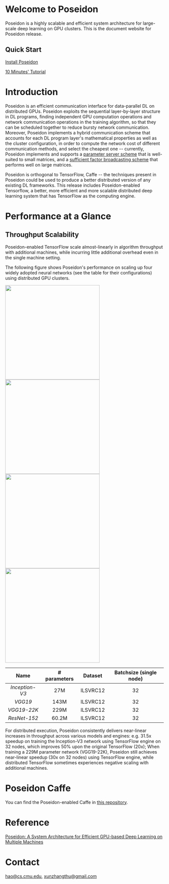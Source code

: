 # Welcome to Poseidon

Poseidon is a highly scalable and efficient system architecture for large-scale deep learning on GPU clusters. This is the document website for Poseidon release.

## Quick Start

[Install Poseidon](http://poseidon-release.readthedocs.io/en/latest/User_Installation/)

[10 Minutes' Tutorial](http://poseidon-release.readthedocs.io/en/latest/Quick_Tutorial/)

# Introduction

Poseidon is an efficient communication interface for data-parallel DL on distributed GPUs. Poseidon exploits the sequential layer-by-layer structure in DL programs, finding independent GPU computation operations and network communication operations in the training algorithm, so that they can be scheduled together to reduce bursty network communication. Moreover, Poseidon implements a hybrid communication scheme that accounts for each DL program layer's mathematical properties as well as the cluster configuration, in order to compute the network cost of different communication methods, and select the cheapest one -- currently, Poseidon implements and supports a [parameter server scheme](http://www.pdl.cmu.edu/PDL-FTP/BigLearning/CMU-PDL-15-105.pdf) that is well-suited to small matrices, and a [sufficient factor broadcasting scheme](http://www.cs.cmu.edu/~pengtaox/papers/uai16_sfb.pdf) that performs well on large matrices.

Poseidon is orthogonal to TensorFlow, Caffe -- the techniques present in Poseidon could be used to produce a better distributed version of any existing DL frameworks. This release includes Poseidon-enabled Tensorflow, a better, more efficient and more scalable distributed deep learning system that has TensorFlow as the computing engine.

# Performance at a Glance

## Throughput Scalability

Poseidon-enabled TensorFlow scale almost-linearly in algorithm throughput with additional machines, while incurring little additional overhead even in the single machine setting. 

The following figure shows Poseidon's performance on scaling up four widely adopted neural networks (see the table for their configurations) using distributed GPU clusters. 

<img src="https://c1.staticflickr.com/3/2632/32079844734_79b632baa7_n.jpg" height="300"> 
<img src="https://c1.staticflickr.com/3/2344/32079474554_9f2fd0ff3b_n.jpg" height="300"> 

<img src="https://c1.staticflickr.com/3/2106/32079474524_2f9df5b1a9_n.jpg" height="300">
<img src="https://c1.staticflickr.com/4/3900/32769057602_dcc944d4a5_n.jpg" height="300">

| Name| # parameters| Dataset | Batchsize (single node) |
| :---:|:---:|:---:|:---:|
| _Inception-V3_  | 27M | ILSVRC12  | 32 |
| _VGG19_ | 143M | ILSVRC12 | 32 |
| _VGG19-22K_ | 229M | ILSVRC12  | 32 | 
| _ResNet-152_ | 60.2M | ILSVRC12 | 32 |


For distributed execution, Poseidon consistently delivers near-linear increases in throughput across various models and engines: e.g. 31.5x speedup on training the Inception-V3 network using TensorFlow engine on 32 nodes, which improves 50% upon the original TensorFlow (20x); When training a 229M parameter network (VGG19-22K), Poseidon still achieves near-linear speedup (30x on 32 nodes) using TensorFlow engine, while distributed TensorFlow sometimes experiences negative scaling with additional machines. 

# Poseidon Caffe

You can find the Poseidon-enabled Caffe in [this repository](https://github.com/sailing-pmls/poseidon/wiki).

# Reference
      
[Poseidon: A System Architecture for Efficient GPU-based Deep Learning on Multiple Machines](https://arxiv.org/pdf/1512.06216v1.pdf)

# Contact
[hao@cs.cmu.edu](mailto:hao@cs.cmu.edu), [xunzhangthu@gmail.com](mailto:xunzhangthu@gmail.com)
